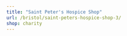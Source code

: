 ```yaml
---
title: "Saint Peter's Hospice Shop"
url: /bristol/saint-peters-hospice-shop-3/
shop: charity
---
```

